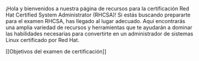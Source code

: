 ¡Hola y bienvenidos a nuestra página de recursos para la certificación Red Hat Certified System Administrator (RHCSA)! Si estás buscando prepararte para el examen RHCSA, has llegado al lugar adecuado. Aquí encontrarás una amplia variedad de recursos y herramientas que te ayudarán a dominar las habilidades necesarias para convertirte en un administrador de sistemas Linux certificado por Red Hat.

[[Objetivos del examen de certificación]]